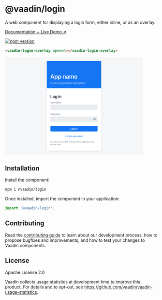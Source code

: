 # @vaadin/login

A web component for displaying a login form, either inline, or as an overlay.

[Documentation + Live Demo ↗](https://vaadin.com/docs/latest/components/login)

[![npm version](https://badgen.net/npm/v/@vaadin/login)](https://www.npmjs.com/package/@vaadin/login)

```html
<vaadin-login-overlay opened></vaadin-login-overlay>
```

[<img src="https://raw.githubusercontent.com/vaadin/web-components/main/packages/login/screenshot.png" width="456" alt="Screenshot of vaadin-login-overlay">](https://vaadin.com/docs/latest/components/login)

## Installation

Install the component:

```sh
npm i @vaadin/login
```

Once installed, import the component in your application:

```js
import '@vaadin/login';
```

## Contributing

Read the [contributing guide](https://vaadin.com/docs/latest/contributing) to learn about our development process, how to propose bugfixes and improvements, and how to test your changes to Vaadin components.

## License

Apache License 2.0

Vaadin collects usage statistics at development time to improve this product.
For details and to opt-out, see https://github.com/vaadin/vaadin-usage-statistics.
